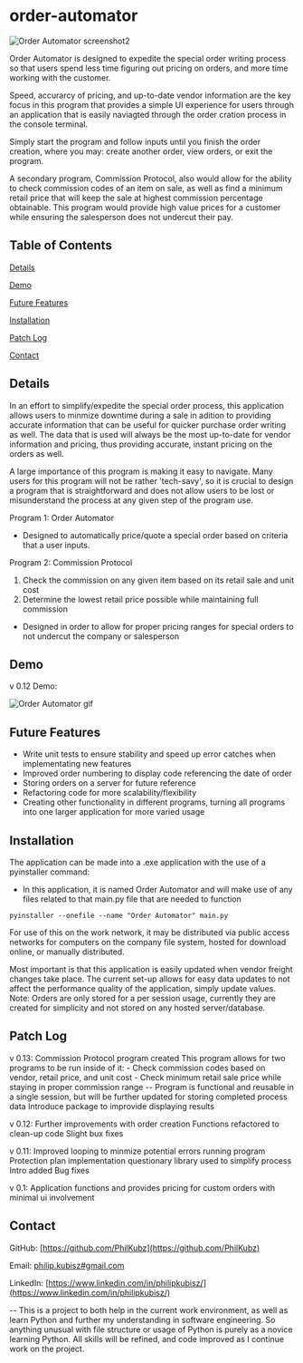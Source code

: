 # order-automator

![Order Automator screenshot2](https://github.com/PhilKubz/order-automator/assets/122698773/50c05a2f-748b-453b-9cc4-ff76affc3e86)



Order Automator is designed to expedite the special order writing process so that users spend less time figuring out pricing on orders, and more time working with the customer.

Speed, accurarcy of pricing, and up-to-date vendor information are the key focus in this program that provides a simple UI experience for users through an application that is easily naviagted through the order cration process in the console terminal.

Simply start the program and follow inputs until you finish the order creation, where you may: create another order, view orders, or exit the program.

A secondary program, Commission Protocol, also would allow for the ability to check commission codes of an item on sale, as well as find a minimum retail price that will keep the sale at highest commission percentage obtainable. This program would provide high value prices for a customer while ensuring the salesperson does not undercut their pay.



## Table of Contents

[Details](#details)

[Demo](#demo)

[Future Features](future-features)

[Installation](#installation)

[Patch Log](#patch-log)

[Contact](#contact)




## Details

In an effort to simplify/expedite the special order process, this application allows users to minmize downtime during a sale in adition to providing accurate information that can be useful for quicker purchase order writing as well. The data that is used will always be the most up-to-date for vendor information and pricing, thus providing accurate, instant pricing on the orders as well.

A large importance of this program is making it easy to navigate. Many users for this program will not be rather 'tech-savy', so it is crucial to design a program that is straightforward and does not allow users to be lost or misunderstand the process at any given step of the program use.

Program 1: Order Automator
- Designed to automatically price/quote a special order based on criteria that a user inputs.

Program 2: Commission Protocol
1. Check the commission on any given item based on its retail sale and unit cost
2. Determine the lowest retail price possible while maintaining full commission
- Designed in order to allow for proper pricing ranges for special orders to not undercut the company or salesperson



## Demo

v 0.12 Demo:

![Order Automator gif](https://github.com/PhilKubz/order-automator/assets/122698773/6dbf1d46-0c15-4097-858f-c1aecd9bb09f)


## Future Features

- Write unit tests to ensure stability and speed up error catches when implementating new features
- Improved order numbering to display code referencing the date of order
- Storing orders on a server for future reference
- Refactoring code for more scalability/flexibility
- Creating other functionality in different programs, turning all programs into one larger application for more varied usage


## Installation

The application can be made into a .exe application with the use of a pyinstaller command:

- In this application, it is named Order Automator and will make use of any files related to that main.py file that are needed to function

```
pyinstaller --onefile --name "Order Automator" main.py
```


For use of this on the work network, it may be distributed via public access networks for computers on the company file system, hosted for download online, or manually distributed.

Most important is that this application is easily updated when vendor freight changes take place. The current set-up allows for easy data updates to not affect the performance quality of the application, simply update values.
Note: Orders are only stored for a per session usage, currently they are created for simplicity and not stored on any hosted server/database.


## Patch Log

v 0.13: Commission Protocol program created
        This program allows for two programs to be run inside of it:
        - Check commission codes based on vendor, retail price, and unit cost
        - Check minimum retail sale price while staying in proper commission range
        -- Program is functional and reusable in a single session, but will be further updated for storing completed process data
        Introduce package to improvide displaying results

v 0.12: Further improvements with order creation
        Functions refactored to clean-up code
        Slight bux fixes

v 0.11: Improved looping to minmize potential errors running program
        Protection plan implementation
        questionary library used to simplify process
        Intro added
        Bug fixes

v 0.1: Application functions and provides pricing for custom orders with minimal ui involvement


## Contact

GitHub:   [https://github.com/PhilKubz](https://github.com/PhilKubz)

Email:    [philip.kubisz#gmail.com](philip.kubisz#gmail.com)

LinkedIn: [https://www.linkedin.com/in/philipkubisz/](https://www.linkedin.com/in/philipkubisz/)

-- This is a project to both help in the current work environment, as well as learn Python and further my understanding in software engineering. So anything unusual with file structure or usage of Python is purely as a novice learning Python. All skills will be refined, and code improved as I continue work on the project.